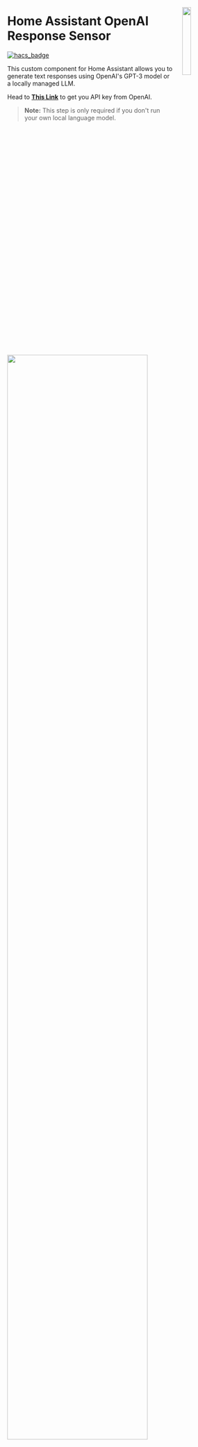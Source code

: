 <img src="https://github.com/Hassassistant/openai_response/blob/main/misc/ChatGPT_image.PNG?raw=true"
     width="20%"
     align="right"
     style="float: right; margin: 10px 0px 20px 20px;" />

# Home Assistant OpenAI Response Sensor

[![hacs_badge](https://img.shields.io/badge/HACS-Default-orange.svg)](https://github.com/custom-components/hacs)

This custom component for Home Assistant allows you to generate text responses using OpenAI's GPT-3 model or a locally managed LLM.

Head to **[This Link](https://platform.openai.com/account/api-keys)** to get you API key from OpenAI.  
> **Note:** This step is only required if you don't run your own local language model.

<img src="https://raw.githubusercontent.com/Hassassistant/openai_response/main/misc/Capture1.jpg"
     width="80%" />



## Installation
**1.** 

### Manual

Copy the `openai_response` folder to your Home Assistant's custom_components directory. If you don't have a `custom_components` directory, create one in the same directory as your `configuration.yaml` file.

### HACS

Add this repository to HACS. https://github.com/Hassassistant/openai_response

**2.** Add the following lines to your Home Assistant `configuration.yaml` file:

### Example for OpenAPI

```yaml
sensor:
  - platform: openai_response
    api_key: YOUR_OPENAI_API_KEY # Optional but must be set when connecting to OpenAPI!
    model: "text-davinci-003" # Optional, defaults to "text-davinci-003"
    name: "hassio_openai_response" # Optional, defaults to "hassio_openai_response"
    persona: "You are a helpful assistant. Your answers are complete but short." # Optional, defaults to the text in this example.
    keep_history: false # Optional, defaults to False
    temperature: 0.5 # Optional, defaults to 0.9
    max_tokens: 300 # Optional, defaults to 300
```
Replace **YOUR_OPENAI_API_KEY** with your actual OpenAI API key.

### Example for a custom LLM setup

```yaml
sensor:
  - platform: openai_response  
    api_base: http://localhost:1234/v1 # Optional. To talk to your local LLM instead of OpenAPI.
    name: "hassio_openai_response" # Optional, defaults to "hassio_openai_response"
    persona: "You are a helpful assistant. Your answers are complete but short." # Optional, defaults to the text in this example.
    keep_history: false # Optional, defaults to False
    temperature: 0.5 # Optional, defaults to 0.9
    max_tokens: 300 # Optional, defaults to 300
```

**3.** Restart Home Assistant.

## Usage
Create an **input_text.gpt_input** entity in Home Assistant to serve as the input for the GPT-3 model.  
Add the following lines to your `configuration.yaml` file:

```yaml
input_text:
  gpt_input:
    name: GPT-3 Input
```
Note you can also create this input_text via the device helpers page!

If you are creating via YAML, you will need to restart again to activate the new entity,

To generate a response from GPT-3, update the **input_text.gpt_input** entity with the text you want to send to the model. The generated response will be available as an attribute of the **sensor.hassio_openai_response** entity.

## Example
To display the GPT-3 input and response in your Home Assistant frontend, add the following to your `ui-lovelace.yaml` file or create a card in the Lovelace UI:

```yaml
type: grid
square: false
columns: 1
cards:
  - type: entities
    entities:
      - entity: input_text.gpt_input
  - type: markdown
    content: '{{ state_attr(''sensor.hassio_openai_response'', ''response_text'') }}'
    title: ChatGPT Response
```
Now you can type your text in the GPT-3 Input field, and the generated response will be displayed in the response card.

<img src="https://github.com/Hassassistant/openai_response/blob/main/misc/Card.PNG"
     width="50%" />

## License
This project is licensed under the MIT License - see the **[LICENSE](https://chat.openai.com/LICENSE)** file for details.

**Disclaimer:** This project is not affiliated with or endorsed by OpenAI. Use the GPT-3 API at your own risk, and be aware of the API usage costs associated with the OpenAI API.

